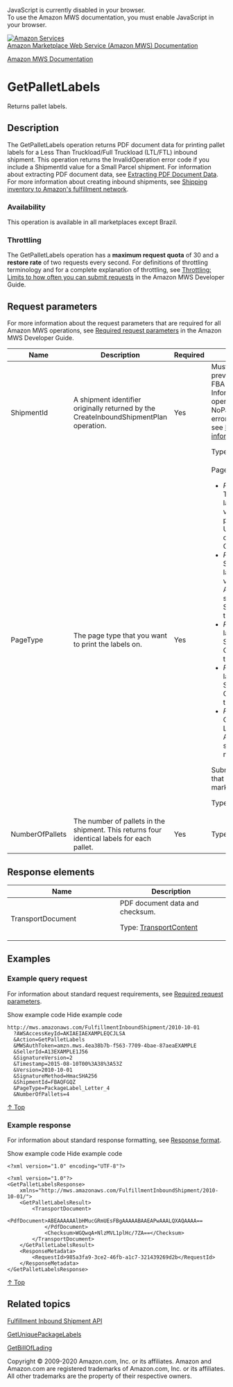 <div id="MWSDX_noscript">

JavaScript is currently disabled in your browser.  
To use the Amazon MWS documentation, you must enable JavaScript in your
browser.

</div>

<div id="MWSDX_divtop">

[![Amazon
Services](https://images-na.ssl-images-amazon.com/images/G/08/mwsportal/fr_FR/amazonservices.gif "Amazon Services")](http://services.amazon.fr)  
<span id="MWSDX_titlebar">[Amazon Marketplace Web Service (Amazon MWS)
Documentation](https://developer.amazonservices.fr/gp/mws/docs.html)</span>

</div>

<div id="MWSDX_divbottom">

<div id="MWSDX_divleft">

<div id="MWSDX_toc">

</div>

</div>

<div id="MWSDX_divright">

<div id="MWSDX_content">

<span id="MWSDX_breadcrumbs">[Amazon MWS
Documentation](https://developer.amazonservices.fr/gp/mws/docs.html)</span>

<div id="FBAInbound_GetPalletLabels" class="nested0">

GetPalletLabels
===============

<div class="body">

<span class="ph">Returns pallet labels.</span>

</div>

<div id="Description" class="topic concept nested1">

Description
-----------

<div class="body conbody">

<div class="section">

The <span class="keyword apiname">GetPalletLabels</span> operation
returns PDF document data for printing pallet labels for a <span
class="ph">Less Than Truckload/Full Truckload (LTL/FTL)</span> inbound
shipment. This operation returns the <span
class="keyword parmname">InvalidOperation</span> error code if you
include a <span class="keyword parmname">ShipmentId</span> value for a
<span class="ph">Small Parcel</span> shipment. <span class="ph">For
information about extracting PDF document data, see
<a href="FBAInbound_ExtractingPdfDocumentData.md" class="xref">Extracting PDF Document Data</a>.</span>
For more information about creating inbound shipments, see
<a href="../fba_guide/FBAGuide_ShipInventoryToAFN.md" class="xref">Shipping inventory to Amazon's fulfillment network</a>.

</div>

<div class="section">

### Availability

This operation is available in all marketplaces except Brazil.

</div>

<div class="section">

### Throttling

The <span class="keyword apiname">GetPalletLabels</span> operation has a
**maximum request quota** of 30 and a **restore rate** of two requests
every second. <span class="ph">For definitions of throttling terminology
and for a complete explanation of throttling, see
<a href="../dev_guide/DG_Throttling.md" class="xref">Throttling: Limits to how often you can submit requests</a>
in the <span class="ph">Amazon MWS Developer Guide</span>.</span>

</div>

</div>

</div>

<div id="RequestParameters" class="topic reference nested1">

Request parameters
------------------

<div class="body refbody">

<div class="section">

<span class="ph">For more information about the request parameters that
are required for all <span class="ph">Amazon MWS</span> operations, see
<a href="../dev_guide/DG_RequiredRequestParameters.md" class="xref">Required request parameters</a>
in the <span class="ph">Amazon MWS Developer Guide</span>.</span>

</div>

<div class="tablenoborder">

<table id="RequestParameters__RequestParametersTable" class="table" data-cellpadding="4" data-cellspacing="0" data-summary="" data-frame="border" data-border="1" data-rules="all">
<colgroup>
<col style="width: 25%" />
<col style="width: 25%" />
<col style="width: 25%" />
<col style="width: 25%" />
</colgroup>
<thead>
<tr class="header">
<th>Name</th>
<th>Description</th>
<th>Required</th>
<th>Values</th>
</tr>
</thead>
<tbody>
<tr class="odd">
<td><span class="keyword parmname">ShipmentId</span></td>
<td><span class="ph">A shipment identifier originally returned by the <span class="keyword apiname">CreateInboundShipmentPlan</span> operation.</span></td>
<td>Yes</td>
<td>Must match a <span class="keyword parmname">ShipmentId</span> value previously passed using the FBA Inbound Shipment Carton Information Feed. If not, the operation returns the <span class="keyword parmname">NoPackageContentInformation</span> error. For more information, see <a href="../fba_inbound/FBAInbound_GetUniquePackageLabels.md#ProvidingCartonContentInfo" class="xref">Providing carton contents information</a>.
<p><span class="ph">Type: xs:string</span></p></td>
</tr>
<tr class="even">
<td><span class="keyword parmname">PageType</span></td>
<td>The page type that you want to print the labels on.</td>
<td>Yes</td>
<td><span class="keyword parmname">PageType</span> values:
<ul>
<li><var class="keyword varname">PackageLabel_Letter_2</var> - Two labels per US Letter label sheet. This is the only valid value for Amazon-partnered shipments in the US that use UPS as the carrier. Supported in Canada and the US.</li>
<li><var class="keyword varname">PackageLabel_Letter_6</var> - Six labels per US Letter label sheet. This is the only valid value for non-Amazon-partnered shipments in the US. Supported in Canada and the US.</li>
<li><var class="keyword varname">PackageLabel_A4_2</var> - Two labels per A4 label sheet. Supported in France, Germany, Italy, Spain, and the UK.</li>
<li><var class="keyword varname">PackageLabel_A4_4</var> - Four labels per A4 label sheet. Supported in France, Germany, Italy, Spain, and the UK.</li>
<li><var class="keyword varname">PackageLabel_Plain_Paper</var>. One label per sheet of US Letter paper. Only for non-Amazon-partnered shipments. Supported in all marketplaces.</li>
</ul>
<p>Submitting a <span class="keyword parmname">PageType</span> value that is not supported in your marketplace returns an error.</p>
<p><span class="ph">Type: xs:string</span></p></td>
</tr>
<tr class="odd">
<td><span class="keyword parmname">NumberOfPallets</span></td>
<td>The number of pallets in the shipment. This returns four identical labels for each pallet.</td>
<td>Yes</td>
<td><span class="ph">Type: xs:int</span></td>
</tr>
</tbody>
</table>

</div>

</div>

</div>

<div id="ResponseElements" class="topic reference nested1">

Response elements
-----------------

<div class="body refbody">

<div class="tablenoborder">

<table id="ResponseElements__ResponseElementsTable" class="table" data-cellpadding="4" data-cellspacing="0" data-summary="" data-frame="border" data-border="1" data-rules="all">
<colgroup>
<col style="width: 50%" />
<col style="width: 50%" />
</colgroup>
<thead>
<tr class="header">
<th>Name</th>
<th>Description</th>
</tr>
</thead>
<tbody>
<tr class="odd">
<td><span class="keyword parmname">TransportDocument</span></td>
<td>PDF document data and checksum.
<p>Type: <a href="FBAInbound_Datatypes.md#TransportContent" class="xref" title="Inbound shipment information, including carrier details, shipment status, and the workflow status for a request for shipment with an Amazon-partnered carrier.">TransportContent</a></p></td>
</tr>
</tbody>
</table>

</div>

</div>

</div>

<div id="Examples" class="topic reference nested1">

Examples
--------

<div class="body refbody">

<div class="section">

### Example query request

<span class="ph">For information about standard request requirements,
see
<a href="../dev_guide/DG_RequiredRequestParameters.md" class="xref">Required request parameters</a>.</span>

<span class="ph expander"> <span class="keyword parmname xshow">Show
example code</span> <span class="keyword parmname xhide">Hide example
code</span> </span>

<div class="sectiondiv content">

    http://mws.amazonaws.com/FulfillmentInboundShipment/2010-10-01
      ?AWSAccessKeyId=AKIAEIAEXAMPLEQCJLSA
      &Action=GetPalletLabels
      &MWSAuthToken=amzn.mws.4ea38b7b-f563-7709-4bae-87aeaEXAMPLE
      &SellerId=A13EXAMPLE1J56
      &SignatureVersion=2
      &Timestamp=2015-08-10T00%3A38%3A53Z
      &Version=2010-10-01
      &SignatureMethod=HmacSHA256
      &ShipmentId=FBAQFGQZ
      &PageType=PackageLabel_Letter_4
      &NumberOfPallets=4

<a href="#Examples" class="xref">↑ Top</a>

</div>

</div>

<div class="section">

### Example response

<span class="ph">For information about standard response formatting, see
<a href="../dev_guide/DG_ResponseFormat.md" class="xref">Response format</a>.</span>

<span class="ph expander"> <span class="keyword parmname xshow">Show
example code</span> <span class="keyword parmname xhide">Hide example
code</span> </span>

<div class="sectiondiv content">

    <?xml version="1.0" encoding="UTF-8"?>

    <?xml version="1.0"?>
    <GetPalletLabelsResponse> 
        xmlns="http://mws.amazonaws.com/FulfillmentInboundShipment/2010-10-01/">
        <GetPalletLabelsResult>
            <TransportDocument>
                <PdfDocument>ABEAAAAAAlbHMucGRmUEsFBgAAAAABAAEAPwAAALQXAQAAAA==
                </PdfDocument>
                <Checksum>WGQwqA+NlzMVL1plHc/7ZA==</Checksum>
            </TransportDocument>
        </GetPalletLabelsResult>
        <ResponseMetadata>
            <RequestId>985a3fa9-3ce2-46fb-a1c7-321439269d2b</RequestId>
        </ResponseMetadata>
    </GetPalletLabelsResponse>

<a href="#Examples" class="xref">↑ Top</a>

</div>

</div>

</div>

</div>

<div id="RelatedTopics" class="topic nested1">

Related topics
--------------

<div class="body">

<a href="../fba_inbound/FBAInbound_Overview.md" class="xref">Fulfillment Inbound Shipment API</a>

<a href="../fba_inbound/FBAInbound_GetUniquePackageLabels.md" class="xref">GetUniquePackageLabels</a>

<a href="../fba_inbound/FBAInbound_GetBillOfLading.md" class="xref">GetBillOfLading</a>

</div>

</div>

</div>

<div id="MWSDX_footer">

Copyright © 2009-2020 Amazon.com, Inc. or its affiliates. Amazon and
Amazon.com are registered trademarks of Amazon.com, Inc. or its
affiliates. All other trademarks are the property of their respective
owners.

</div>

</div>

</div>

<div style="clear: both;">

</div>

</div>
